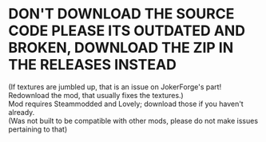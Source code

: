 # **DON'T DOWNLOAD THE SOURCE CODE PLEASE ITS OUTDATED AND BROKEN, DOWNLOAD THE ZIP IN THE RELEASES INSTEAD**
(If textures are jumbled up, that is an issue on JokerForge's part! Redownload the mod, that usually fixes the textures.)<br>
Mod requires Steammodded and Lovely; download those if you haven't already.<br>
(Was not built to be compatible with other mods, please do not make issues pertaining to that)
